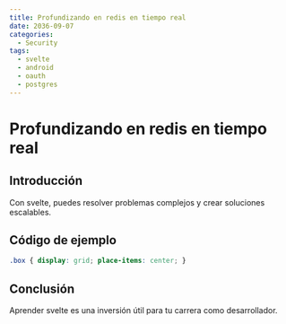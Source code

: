 ```yaml
---
title: Profundizando en redis en tiempo real
date: 2036-09-07
categories:
  - Security
tags:
  - svelte
  - android
  - oauth
  - postgres
---
```


# Profundizando en redis en tiempo real

## Introducción

Con svelte, puedes resolver problemas complejos y crear soluciones escalables.

## Código de ejemplo

```css
.box { display: grid; place-items: center; }
```

## Conclusión

Aprender svelte es una inversión útil para tu carrera como desarrollador.